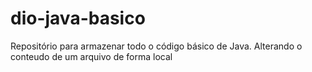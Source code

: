 # dio-java-basico
Repositório para armazenar todo o código básico de Java.
Alterando o conteudo de um arquivo de forma local